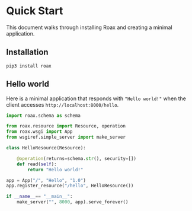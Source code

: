 # Quick Start

This document walks through installing Roax and creating a minimal application.

## Installation

```
pip3 install roax
```

## Hello world

Here is a minimal application that responds with `"Hello world!"` when the
client accesses `http://localhost:8000/hello`.

```python
import roax.schema as schema

from roax.resource import Resource, operation
from roax.wsgi import App
from wsgiref.simple_server import make_server

class HelloResource(Resource):

    @operation(returns=schema.str(), security=[])
    def read(self):
        return "Hello world!"

app = App("/", "Hello", "1.0")
app.register_resource("/hello", HelloResource())

if __name__== "__main__":
    make_server("", 8000, app).serve_forever()
```


